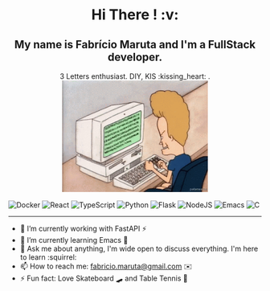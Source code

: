 <!--
**fabriciomaruta/fabriciomaruta** is a ✨ _special_ ✨ repository because its `README.md` (this file) appears on your GitHub profile.

Here are some ideas to get you started:

- 🔭 I’m currently working on ...
- 🌱 I’m currently learning ...
- 👯 I’m looking to collaborate on ...
- 🤔 I’m looking for help with ...
- 💬 Ask me about ...
- 📫 How to reach me: ...
- 😄 Pronouns: ...
- ⚡ Fun fact: ...
-->

<h1 align=center> Hi There ! :v:</h1>
<div align=center>
<div>
<h2>My name is Fabrício Maruta and I'm a FullStack developer.</h2>
3 Letters enthusiast. DIY, KIS :kissing_heart: .
</div>
<img src="beavis-computer.gif" width=290 />
</div>

![Docker](https://img.shields.io/badge/docker-%230db7ed.svg?style=for-the-badge&logo=docker&logoColor=white)
![React](https://img.shields.io/badge/react-%2320232a.svg?style=for-the-badge&logo=react&logoColor=%2361DAFB)
![TypeScript](https://img.shields.io/badge/typescript-%23007ACC.svg?style=for-the-badge&logo=typescript&logoColor=white)
![Python](https://img.shields.io/badge/python-3670A0?style=for-the-badge&logo=python&logoColor=ffdd54)
![Flask](https://img.shields.io/badge/flask-%23000.svg?style=for-the-badge&logo=flask&logoColor=white)
![NodeJS](https://img.shields.io/badge/node.js-6DA55F?style=for-the-badge&logo=node.js&logoColor=white)
![Emacs](https://img.shields.io/badge/Emacs-%237F5AB6.svg?&style=for-the-badge&logo=gnu-emacs&logoColor=white)
![C](https://img.shields.io/badge/c-%2300599C.svg?style=for-the-badge&logo=c&logoColor=white)


---
- 🔭 I’m currently working with FastAPI :zap:
- 🌱 I’m currently learning Emacs :dash:
- 💬 Ask me about anything, I'm wide open to discuss everything. I'm here to learn :squirrel:
- 📫 How to reach me: fabricio.maruta@gmail.com :envelope:
- ⚡ Fun fact: Love Skateboard 🛹 and Table Tennis 🏓